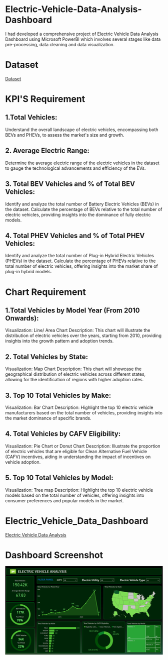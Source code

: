 # Electric-Vehicle-Data-Analysis-Dashboard 
I had developed a comprehensive project of Electric Vehicle Data Analysis Dashboard using Microsoft PowerBI which involves several stages like data pre-processing, data cleaning and data visualization.
# Dataset
<a href="https://1drv.ms/x/c/09cf6a15c78289fd/Ed9XTXH4e3tMh04AfAlMQ9sB2ynkn5xV4iDsImxTshqZ3Q?e=wTHcQI">Dataset</a>
# KPI'S Requirement
## 1.Total Vehicles:
Understand the overall landscape of electric vehicles, encompassing both BEVs and PHEVs, to assess the market's size and growth.
## 2. Average Electric Range:
Determine the average electric range of the electric vehicles in the dataset to gauge the technological advancements and efficiency of the EVs.
## 3. Total BEV Vehicles and % of Total BEV Vehicles:
Identify and analyze the total number of Battery Electric Vehicles (BEVs) in the dataset.
Calculate the percentage of BEVs relative to the total number of electric vehicles, providing insights into the dominance of fully electric models.
## 4. Total PHEV Vehicles and % of Total PHEV Vehicles:
Identify and analyze the total number of Plug-in Hybrid Electric Vehicles (PHEVs) in the dataset.
Calculate the percentage of PHEVs relative to the total number of electric vehicles, offering insights into the market share of plug-in hybrid models.
# Chart Requirement
## 1.Total Vehicles by Model Year (From 2010 Onwards):
Visualization: Line/ Area Chart
Description: This chart will illustrate the distribution of electric vehicles over the years, starting from 2010, providing insights into the growth pattern and adoption trends.
## 2. Total Vehicles by State:
Visualization: Map Chart 
Description: This chart will showcase the geographical distribution of electric vehicles across different states, allowing for the identification of regions with higher adoption rates.
## 3. Top 10 Total Vehicles by Make:
Visualization: Bar Chart 
Description: Highlight the top 10 electric vehicle manufacturers based on the total number of vehicles, providing insights into the market dominance of specific brands.
## 4. Total Vehicles by CAFV Eligibility:
Visualization: Pie Chart or Donut Chart
Description: Illustrate the proportion of electric vehicles that are eligible for Clean Alternative Fuel Vehicle (CAFV) incentives, aiding in understanding the impact of incentives on vehicle adoption.
## 5. Top 10 Total Vehicles by Model:
Visualization: Tree map
Description: Highlight the top 10 electric vehicle models based on the total number of vehicles, offering insights into consumer preferences and popular models in the market.
# Electric_Vehicle_Data_Dashboard 
<a href="https://github.com/sivasenthilvignesh/Electric_vehicle_analysis/blob/main/Electric_vehicle_analysis.png">Electric Vehicle Data Analysis</a>
# Dashboard Screenshot
![Electric_vehicle_analysis](https://github.com/sivasenthilvignesh/Electric_vehicle_analysis/blob/main/Electric_vehicle_analysis.png)




